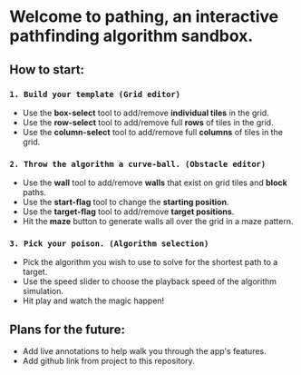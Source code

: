 # Welcome to pathing, an interactive pathfinding algorithm sandbox.

## How to start:

### `1. Build your template (Grid editor)`
* Use the **box-select** tool to add/remove **individual tiles** in the grid.
* Use the **row-select** tool to add/remove full **rows** of tiles in the grid.
* Use the **column-select** tool to add/remove full **columns** of tiles in the grid.
  
### `2. Throw the algorithm a curve-ball. (Obstacle editor)`
* Use the **wall** tool to add/remove **walls** that exist on grid tiles and **block** paths.
* Use the **start-flag** tool to change the **starting position**.
* Use the **target-flag** tool to add/remove **target positions**.
* Hit the **maze** button to generate walls all over the grid in a maze pattern.
  
### `3. Pick your poison. (Algorithm selection)`
* Pick the algorithm you wish to use to solve for the shortest path to a target.
* Use the speed slider to choose the playback speed of the algorithm simulation.
* Hit play and watch the magic happen!


## Plans for the future:
* Add live annotations to help walk you through the app's features.
* Add github link from project to this repository.
